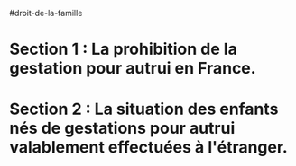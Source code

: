 #droit-de-la-famille 
# Section 1 : La prohibition de la gestation pour autrui en France.
# Section 2 : La situation des enfants nés  de gestations pour autrui valablement effectuées à l'étranger.
